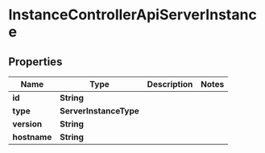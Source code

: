 

# InstanceControllerApiServerInstance


## Properties

| Name | Type | Description | Notes |
|------------ | ------------- | ------------- | -------------|
|**id** | **String** |  |  |
|**type** | **ServerInstanceType** |  |  |
|**version** | **String** |  |  |
|**hostname** | **String** |  |  |



